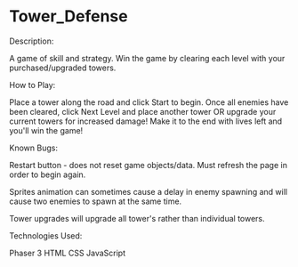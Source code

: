 # Tower_Defense

Description:

A game of skill and strategy. Win the game by clearing each level with your purchased/upgraded towers. 


How to Play:

Place a tower along the road and click Start to begin. Once all enemies have been cleared, click Next Level and place another tower OR upgrade your current towers for increased damage! Make it to the end with lives left and you'll win the game!


Known Bugs:

Restart button - does not reset game objects/data. Must refresh the page in order to begin again.

Sprites animation can sometimes cause a delay in enemy spawning and will cause two enemies to spawn at the same time.

Tower upgrades will upgrade all tower's rather than individual towers.


Technologies Used:

Phaser 3
HTML
CSS
JavaScript